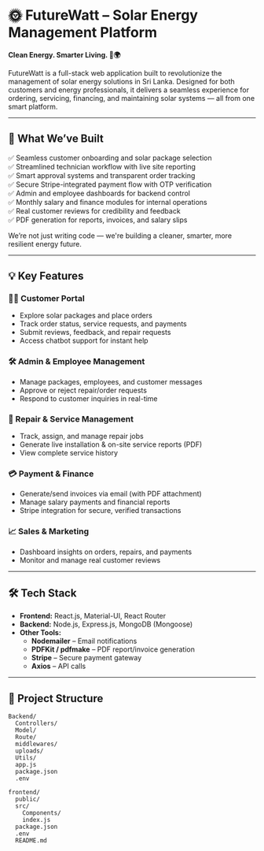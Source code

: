 # 🌞 FutureWatt – Solar Energy Management Platform

**Clean Energy. Smarter Living. 🍃🌍**

FutureWatt is a full-stack web application built to revolutionize the management of solar energy solutions in Sri Lanka. Designed for both customers and energy professionals, it delivers a seamless experience for ordering, servicing, financing, and maintaining solar systems — all from one smart platform.

---

## 🚀 What We’ve Built

✅ Seamless customer onboarding and solar package selection  
✅ Streamlined technician workflow with live site reporting  
✅ Smart approval systems and transparent order tracking  
✅ Secure Stripe-integrated payment flow with OTP verification  
✅ Admin and employee dashboards for backend control  
✅ Monthly salary and finance modules for internal operations  
✅ Real customer reviews for credibility and feedback  
✅ PDF generation for reports, invoices, and salary slips  

We’re not just writing code — we're building a cleaner, smarter, more resilient energy future.

---

## 💡 Key Features

### 🧑‍💼 Customer Portal
- Explore solar packages and place orders
- Track order status, service requests, and payments
- Submit reviews, feedback, and repair requests
- Access chatbot support for instant help

### 🛠️ Admin & Employee Management
- Manage packages, employees, and customer messages
- Approve or reject repair/order requests
- Respond to customer inquiries in real-time

### 🔧 Repair & Service Management
- Track, assign, and manage repair jobs
- Generate live installation & on-site service reports (PDF)
- View complete service history

### 💳 Payment & Finance
- Generate/send invoices via email (with PDF attachment)
- Manage salary payments and financial reports
- Stripe integration for secure, verified transactions

### 📈 Sales & Marketing
- Dashboard insights on orders, repairs, and payments
- Monitor and manage real customer reviews

---

## 🛠️ Tech Stack

- **Frontend:** React.js, Material-UI, React Router  
- **Backend:** Node.js, Express.js, MongoDB (Mongoose)  
- **Other Tools:**  
  - **Nodemailer** – Email notifications  
  - **PDFKit / pdfmake** – PDF report/invoice generation  
  - **Stripe** – Secure payment gateway  
  - **Axios** – API calls  

---

## 📁 Project Structure

```
Backend/
  Controllers/
  Model/
  Route/
  middlewares/
  uploads/
  Utils/
  app.js
  package.json
  .env

frontend/
  public/
  src/
    Components/
    index.js
  package.json
  .env
  README.md
```

